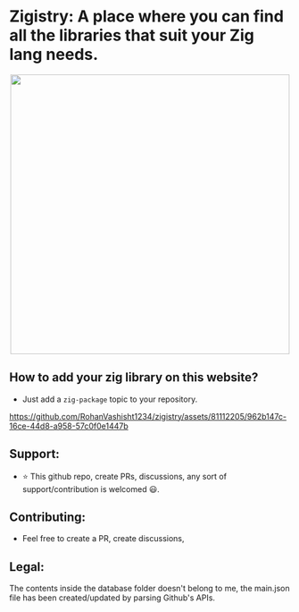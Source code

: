 # Zigistry: A place where you can find all the libraries that suit your Zig lang needs.

<div align="center">
<img width=500 src=https://github.com/user-attachments/assets/3b59cfad-049a-48dc-b55a-fa5bc433d686 />
</div>

## How to add your zig library on this website?

- Just add a `zig-package` topic to your repository.

https://github.com/RohanVashisht1234/zigistry/assets/81112205/962b147c-16ce-44d8-a958-57c0f0e1447b

## Support:

- ⭐ This github repo, create PRs, discussions, any sort of support/contribution is welcomed 😃.

## Contributing:

- Feel free to create a PR, create discussions,

## Legal:

The contents inside the database folder doesn't belong to me, the main.json file has been created/updated by parsing Github's APIs.
